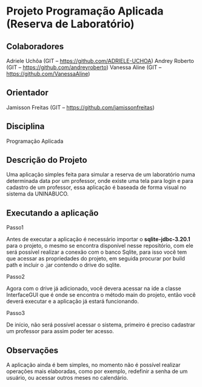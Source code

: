 <h1><b>Projeto Programação Aplicada (Reserva de Laboratório)</b></h1>


<h2><b>Colaboradores</b></h2>

Adriele Uchôa (GIT – https://github.com/ADRIELE-UCHOA)
Andrey Roberto (GIT – https://github.com/andreyroberto)
Vanessa Aline (GIT – https://github.com/VanessaAline)

<h2><b>Orientador</b></h2>

Jamisson Freitas (GIT – https://github.com/jamissonfreitas)

<h2><b>Disciplina</b></h2>

Programação Aplicada

<h2><b>Descrição do Projeto</b></h2>

Uma aplicação simples feita para simular a reserva de um laboratório numa determinada data por um professor, onde existe uma tela para login e para cadastro de um professor, essa aplicação é baseada de forma visual no sistema da UNINABUCO.

<h2><b>Executando a aplicação</b></h2>

Passo1

Antes de executar a aplicação é necessário importar o <b>sqlite-jdbc-3.20.1</b> para o projeto, o mesmo se encontra disponível nesse repositório, com ele será possível realizar a conexão com o banco Sqlite, para isso você tem que acessar as propriedades do projeto, em seguida procurar por build path e incluir o .jar contendo o drive do sqlite.

Passo2

Agora com o drive já adicionado, você devera acessar na ide a classe InterfaceGUI que é onde se encontra o método main do projeto, então você deverá executar e a aplicação já estará funcionando.

Passo3

De início, não será possível acessar o sistema, primeiro é preciso cadastrar um professor para assim poder ter acesso.


<h2><b>Observações</b></h2>

A aplicação ainda é bem simples, no momento não é possível realizar operações mais elaboradas, como por exemplo, redefinir a senha de um usuário, ou acessar outros meses no calendário.
